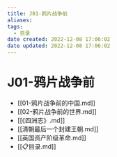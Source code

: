 ```yaml
---
title: J01-鸦片战争前
aliases:
tags:
  - 目录
date created: 2022-12-08 17:06:02
date updated: 2022-12-08 17:06:02
---
```


# J01-鸦片战争前

- [[01-鸦片战争前的中国.md]]
- [[02-鸦片战争前的世界.md]]
- [[《四洲志》.md]]
- [[清朝最后一个封建王朝.md]]
- [[英国资产阶级革命.md]]
- [[📋目录.md]]
